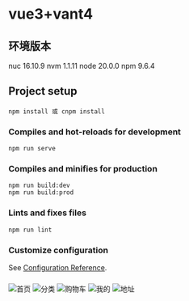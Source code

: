 # vue3+vant4

## 环境版本
nuc 16.10.9
nvm 1.1.11
node 20.0.0
npm 9.6.4

## Project setup
```
npm install 或 cnpm install 
```

### Compiles and hot-reloads for development
```
npm run serve
```

### Compiles and minifies for production
```
npm run build:dev
npm run build:prod
```

### Lints and fixes files
```
npm run lint
```

### Customize configuration
See [Configuration Reference](https://cli.vuejs.org/config/).

###

![首页](preview/home.jpeg "首页")
![分类](preview/分类.jpeg "分类")
![购物车](preview/购物车.jpeg "购物车")
![我的](preview/我的.jpeg "我的")
![地址](preview/地址二.jpeg "地址")
